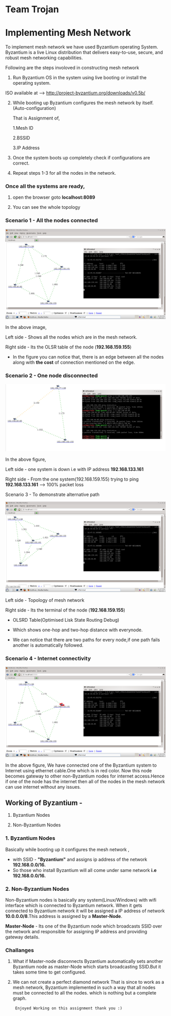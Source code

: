 
# Team Trojan 

# Implementing Mesh Network

To implement mesh network we have used Byzantium operating System. Byzantium is a live Linux distribution
 that delivers easy-to-use, secure, and robust mesh networking capabilities.
 
Following are the steps involoved in constructing mesh network

1. Run Byzantium OS in the system using live booting or install the operating system.
  
  ISO available at --> http://project-byzantium.org/downloads/v0.5b/

2. While booting up Byzantium configures the mesh network by itself.(Auto-configuration)
    
    That is Assignment of,
  
      1.Mesh ID
  
      2.BSSID
  
      3.IP Address

3. Once the system boots up completely check if configurations are correct.

4. Repeat steps 1-3 for all the nodes in the network.


### Once all the systems are ready,

1. open the browser goto **localhost:8089**

2. You can see the whole topology 

### Scenario 1 - All the nodes connected

![Image](screen_1.png)


In the above image,

Left side  - Shows all the nodes which are in the mesh network.

Right side - Its the OLSR table of the node (**192.168.159.155**)

  - In the figure you can notice that, there is an edge between all the nodes along with **the cost** of connection mentioned on the edge.



### Scenario 2 - One node disconnected

![Image](screen.png)

In the above figure, 

Left side  - one system is down i.e with IP address **192.168.133.161**

Right side - From the one system(192.168.159.155) trying to ping **192.168.133.161** --> 100% packet loss



Scenario 3 - To demonstrate alternative path 

![Image](screen1.png)

Left side  - Topology of mesh network 

Right side - Its the terminal of the node (**192.168.159.155**)

  - OLSRD Table(Optimised Lisk State Routing Debug)

  - Which shows one-hop and two-hop distance with everynode.

  - We can notice that there are two paths for every node,if one path fails another is automatically followed.

### Scenario 4 - Internet connectivity

![Image](internet.png)

In the above figure, We have connected one of the Byzantium system to Internet using ethernet cable.One which is in red color.
Now this node becomes gateway to other non-Byzantium nodes for internet access.Hence if one of the node has the internet then all of the 
nodes in the mesh network can use internet without any issues. 

## Working of Byzantium - 

  1. Byzantium Nodes
  
  2. Non-Byzantium Nodes

### 1. Byzantium Nodes

Basically while booting up it configures the mesh network , 
  - with SSID - **"Byzantium"** and assigns ip address of the network **192.168.0.0/16.**
  - So those who install Byzantium will all come under same network **i.e 192.168.0.0/16.**
 
### 2. Non-Byzantium Nodes

Non-Byzantium nodes is basically any system(Linux/Windows) with wifi interface which is connected to Byzantium network.
When it gets connected to Byzantium network it will be assigned a IP address of network **10.0.0.0/8**.This address is assigned by a **Master-Node**.

**Master-Node** - Its one of the Byzantium node which broadcasts SSID over the network and responsible for assigning IP address and providing gateway details.

### Challanges 

1. What if Master-node disconnects
        Byzantium automatically sets another Byzantium node as master-Node which starts broadcasting SSID.But it takes some time to get configured.

2. We can not create a perfect diamond network
        That is since to work as a mesh network, Byzantium implemented in such a way that all nodes must be connected to all the nodes. which is nothing but a complete graph.
        
        Enjoyed Working on this assignment thank you :)
                       
            

